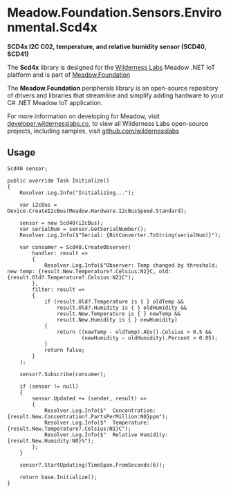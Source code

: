 # Meadow.Foundation.Sensors.Environmental.Scd4x

**SCD4x I2C C02, temperature, and relative humidity sensor (SCD40, SCD41)**

The **Scd4x** library is designed for the [Wilderness Labs](www.wildernesslabs.co) Meadow .NET IoT platform and is part of [Meadow.Foundation](https://developer.wildernesslabs.co/Meadow/Meadow.Foundation/)

The **Meadow.Foundation** peripherals library is an open-source repository of drivers and libraries that streamline and simplify adding hardware to your C# .NET Meadow IoT application.

For more information on developing for Meadow, visit [developer.wildernesslabs.co](http://developer.wildernesslabs.co/), to view all Wilderness Labs open-source projects, including samples, visit [github.com/wildernesslabs](https://github.com/wildernesslabs/)

## Usage

```
Scd40 sensor;

public override Task Initialize()
{
    Resolver.Log.Info("Initializing...");

    var i2cBus = Device.CreateI2cBus(Meadow.Hardware.I2cBusSpeed.Standard);
      
    sensor = new Scd40(i2cBus);
    var serialNum = sensor.GetSerialNumber();
    Resolver.Log.Info($"Serial: {BitConverter.ToString(serialNum)}");

    var consumer = Scd40.CreateObserver(
        handler: result =>
        {
            Resolver.Log.Info($"Observer: Temp changed by threshold; new temp: {result.New.Temperature?.Celsius:N2}C, old: {result.Old?.Temperature?.Celsius:N2}C");
        },
        filter: result =>
        {
            if (result.Old?.Temperature is { } oldTemp &&
                result.Old?.Humidity is { } oldHumidity &&
                result.New.Temperature is { } newTemp &&
                result.New.Humidity is { } newHumidity)
            {
                return ((newTemp - oldTemp).Abs().Celsius > 0.5 &&
                        (newHumidity - oldHumidity).Percent > 0.05);
            }
            return false;
        }
    );

    sensor?.Subscribe(consumer);

    if (sensor != null)
    {
        sensor.Updated += (sender, result) =>
        {
            Resolver.Log.Info($"  Concentration: {result.New.Concentration?.PartsPerMillion:N0}ppm");
            Resolver.Log.Info($"  Temperature: {result.New.Temperature?.Celsius:N1}C");
            Resolver.Log.Info($"  Relative Humidity: {result.New.Humidity:N0}%");
        };
    }

    sensor?.StartUpdating(TimeSpan.FromSeconds(6));

    return base.Initialize();
}

```
